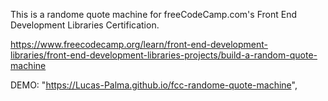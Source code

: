 This is a randome quote machine for freeCodeCamp.com's Front End Development Libraries Certification.

https://www.freecodecamp.org/learn/front-end-development-libraries/front-end-development-libraries-projects/build-a-random-quote-machine

DEMO: "https://Lucas-Palma.github.io/fcc-randome-quote-machine",
